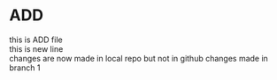 # ADD
this is ADD file
<br>
this is new line
<br>
changes are now made in local repo but not in github
changes made in branch 1